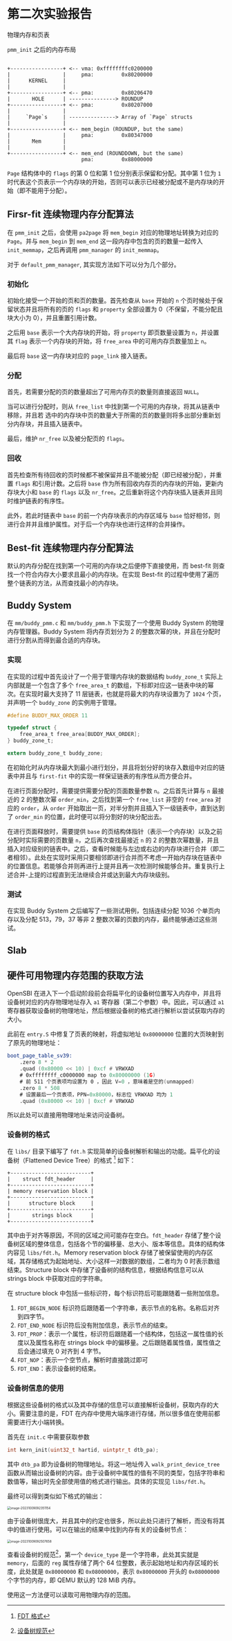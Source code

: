 # 第二次实验报告

物理内存和页表

`pmm_init` 之后的内存布局

```text

+-----------------+ <-- vma: 0xffffffffc0200000
|                 |     pma:         0x80200000
|      KERNEL     |
|                 |
+-----------------+ <-- pma:         0x80206470
|       HOLE      | ---------------> ROUNDUP
+-----------------+ <-- pma:         0x80207000
|                 |
|     `Page`s     | ---------------> Array of `Page` structs
|                 |
+-----------------+ <-- mem_begin (ROUNDUP, but the same)
|                 |     pma:         0x80347000
|       Mem       |
|                 |
+-----------------+ <-- mem_end (ROUNDDOWN, but the same)
                        pma:         0x88000000
```

`Page` 结构体中的 `flags` 的第 0 位和第 1 位分别表示保留和分配。其中第 1 位为 `1` 时代表这个页表示一个内存块的开始，否则可以表示已经被分配或不是内存块的开始（即不能用于分配）。

## Firsr-fit 连续物理内存分配算法

在 `pmm_init` 之后，会使用 `pa2page` 将 `mem_begin` 对应的物理地址转换为对应的 `Page`。并与 `mem_begin` 到 `mem_end` 这一段内存中包含的页的数量一起传入 `init_memmap`，之后再调用 `pmm_manager` 的 `init_memmap`。

对于 `default_pmm_manager`, 其实现方法如下可以分为几个部分。

### 初始化

初始化接受一个开始的页和页的数量。首先检查从 `base` 开始的 `n` 个页时候处于保留状态并且将所有的页的 `flags` 和 `property` 全部设置为 0（不保留，不能分配且块大小为 0），并且重置引用计数。

之后用 `base` 表示一个大内存块的开始，将 `property` 即页数量设置为 `n`，并设置其 `flag` 表示一个内存块的开始，将 `free_area` 中的可用内存页数量加上 `n`。

最后将 `base` 这一内存块对应的 `page_link` 接入链表。

### 分配

首先，若需要分配的页的数量超出了可用内存页的数量则直接返回 `NULL`。

当可以进行分配时，则从 `free_list` 中找到第一个可用的内存块，将其从链表中移除，并且若 选中的内存块中页的数量大于所需的页的数量则将多出部分重新划分内存块，并且插入链表中。

最后，维护 `nr_free` 以及被分配页的 `flags`。

### 回收

首先检查所有待回收的页时候都不被保留并且不能被分配（即已经被分配），并重置 `flags` 和引用计数。之后将 `base` 作为所有回收内存页的内存块的开始，更新内存块大小和 `base` 的 `flags` 以及 `nr_free`。之后重新将这个内存块插入链表并且同时维护链表的有序性。

此外，若此时链表中 `base` 的前一个内存块表示的内存区域与 `base` 恰好相邻，则进行合并并且维护属性。对于后一个内存块也进行这样的合并操作。

## Best-fit 连续物理内存分配算法

默认的内存分配在找到第一个可用的内存块之后便停下直接使用，而 best-fit 则查找一个符合内存大小要求且最小的内存块。在实现 Best-fit 的过程中使用了遍历整个链表的方法，从而查找最小的内存块。

## Buddy System

在 `mm/buddy_pmm.c` 和 `mm/buddy_pmm.h` 下实现了一个使用 Buddy System 的物理内存管理器。Buddy System 将内存页划分为 2 的整数次幂的块，并且在分配时进行分割从而得到最合适的内存块。

### 实现

在实现的过程中首先设计了一个用于管理内存块的数据结构 `buddy_zone_t` 实际上内部就是一个包含了多个 `free_area_t` 的数组，下标即对应这一链表中块的幂次。在实现时最大支持了 11 层链表，也就是将最大的内存块设置为了 `1024` 个页，并声明一个 `buddy_zone` 的实例用于管理。

```c
#define BUDDY_MAX_ORDER 11

typedef struct {
    free_area_t free_area[BUDDY_MAX_ORDER];
} buddy_zone_t;

extern buddy_zone_t buddy_zone;
```

在初始化时从内存块最大到最小进行划分，并且将划分好的块存入数组中对应的链表中并且与 `first-fit` 中的实现一样保证链表的有序性从而方便合并。

在进行页面分配时，需要提供需要分配的页面数量参数 `n`。之后首先计算与 `n` 最接近的 2 的整数次幂 `order_min`，之后找到第一个 `free_list` 非空的 `free_area` 对应的 `order`，从 `order` 开始取出一页，对半分割并且插入下一级链表中，直到达到了 `order_min` 的位置，此时便可以将分割好的块分配出去。

在进行页面释放时，需要提供 `base` 的页结构体指针（表示一个内存块）以及之前分配时实际需要的页数量 `n`，之后再次查找最接近 `n` 的 2 的整数次幂数量，并且插入对应级别的链表中。之后，查看时候能与左边或右边的内存块进行合并（即二者相邻）。此处在实现时采用只要相邻即进行合并而不考虑一开始内存块在链表中的位置信息。若能够合并则再进行上提并且再一次检测时候能够合并。重复执行上述合并-上提的过程直到无法继续合并或达到最大内存块级别。

### 测试

在实现 Buddy System 之后编写了一些测试用例，包括连续分配 1036 个单页内存以及分配 513，79，37 等非 2 整数次幂的页数的内存，最终能够通过这些测试。

## Slab

## 硬件可用物理内存范围的获取方法

OpenSBI 在进入下一个启动阶段前会将扁平化的设备树位置写入内存中，并且将设备树对应的内存物理地址存入 `a1` 寄存器（第二个参数）中。因此，可以通过 `a1` 寄存器获取设备树的物理地址，然后根据设备树的格式进行解析以尝试获取内存的大小。

此前在 `entry.S` 中修复了页表的映射，将虚拟地址 `0x80000000` 位置的大页映射到了原先的物理地址：

```asm
boot_page_table_sv39:
    .zero 8 * 2
    .quad (0x80000 << 10) | 0xcf # VRWXAD
    # 0xffffffff_c0000000 map to 0x80000000 (1G)
    # 前 511 个页表项均设置为 0 ，因此 V=0 ，意味着是空的(unmapped)
    .zero 8 * 508
    # 设置最后一个页表项，PPN=0x80000，标志位 VRWXAD 均为 1
    .quad (0x80000 << 10) | 0xcf # VRWXAD
```

所以此处可以直接用物理地址来访问设备树。

### 设备树的格式

在 `libs/` 目录下编写了 `fdt.h` 实现简单的设备树解析和输出的功能。扁平化的设备树（Flattened Device Tree）的格式 [^1] 如下：

[^1]: [FDT 格式](https://devicetree-specification.readthedocs.io/en/stable/flattened-format.html)

```text
+--------------------------+
|    struct fdt_header     |
+--------------------------+
| memory reservation block |
+--------------------------+
|      structure block     |
+--------------------------+
|       strings block      |
+--------------------------+
```

其中由于对齐等原因，不同的区域之间可能存在空白。`fdt_header` 存储了整个设备树区域的整体信息，包括各个节的偏移量、总大小、版本等信息。具体的结构体内容见 `libs/fdt.h`。Memory reservation block 存储了被保留使用的内存区域，其存储格式为起始地址、大小这样一对数据的数组，二者均为 0 时表示数组结束。Structure block 中存储了设备树的结构信息，根据结构信息可以从 strings block 中获取对应的字符串。

在 structure block 中包括一些标识符，每个标识符后可能跟随着一些附加信息。

1. `FDT_BEGIN_NODE` 标识符后跟随着一个字符串，表示节点的名称。名称后对齐到四字节。
2. `FDT_END_NODE` 标识符后没有附加信息，表示节点的结束。
3. `FDT_PROP`：表示一个属性，标识符后跟随着一个结构体，包括这一属性值的长度以及属性名称在 strings block 中的偏移量。之后跟随着属性值，属性值之后会通过填充 0 对齐到 4 字节。
4. `FDT_NOP`：表示一个空节点，解析时直接跳过即可
5. `FDT_END`：表示设备树的结束。

### 设备树信息的使用

根据这些设备树的格式以及其中存储的信息可以直接解析设备树，获取内存的大小。需要注意的是，FDT 在内存中使用大端序进行存储，所以很多值在使用前都需要进行大小端转换。

首先在 `init.c` 中需要获取参数

```c
int kern_init(uint32_t hartid, uintptr_t dtb_pa);
```

其中 `dtb_pa` 即为设备树的物理地址。将这一地址传入 `walk_print_device_tree` 函数从而输出设备树的内容。由于设备树中属性的值有不同的类型，包括字符串和数值等，输出时先全部使用值的格式进行输出。具体的实现见 `libs/fdt.h`。

最终可以得到类似如下格式的输出：

<img src="./report-lab2.assets/image-20231009092351154.png" alt="image-20231009092351154" style="zoom:50%;" />

由于设备树很庞大，并且其中的约定也很多，所以此处只进行了解析，而没有将其中的值进行使用。可以在输出的结果中找到内存有关的设备树节点：

<img src="./report-lab2.assets/image-20231009092507658.png" alt="image-20231009092507658" style="zoom:50%;" />

查看设备树的规范[^2]，第一个 `device_type` 是一个字符串，此处其实就是 `memory`，后面的 `reg` 属性存储了两个 64 位整数，表示起始地址和内存区域的长度，此处就是 `0x80000000` 和 `0x08000000`，表示 `0x80000000` 开头的 `0x08000000` 个字节的内存，即 QEMU 默认的 128 MiB 内存。

[^2]: [设备树规范](https://devicetree-specification.readthedocs.io/en/stable/index.html)

使用这一方法便可以读取可用物理内存的范围。
